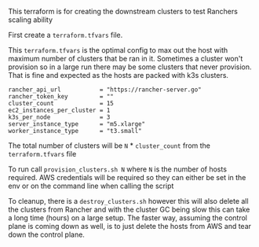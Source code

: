 This terraform is for creating the downstream clusters to test Ranchers scaling ability

First create a `terraform.tfvars` file.

This `terraform.tfvars` is the optimal config to max out the host with maximum number of clusters that be ran in it. 
Sometimes a cluster won't provision so in a large run there may be some clusters that never provision. That is fine and expected as the hosts are packed with k3s clusters.

```
rancher_api_url           = "https://rancher-server.go"
rancher_token_key         = ""
cluster_count             = 15
ec2_instances_per_cluster = 1
k3s_per_node              = 3
server_instance_type      = "m5.xlarge"
worker_instance_type      = "t3.small"
```

The total number of clusters will be `N` * `cluster_count` from the `terraform.tfvars` file

To run call `provision_clusters.sh N` where `N` is the number of hosts required. AWS credentials will be required so they can either be set in the env or on the command line when calling the script

To cleanup, there is a `destroy_clusters.sh` however this will also delete all the clusters from Rancher and with the cluster GC being slow this can take a long time (hours) on a large setup. The faster way, assuming the control plane is coming down as well, is to just delete the hosts from AWS and tear down the control plane.
